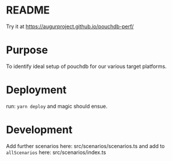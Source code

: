 README
==

Try it at https://augurproject.github.io/pouchdb-perf/

Purpose
=====

To identify ideal setup of pouchdb for our various target platforms.   

Deployment
====
 run: `yarn deploy` and magic should ensue.

Development
====

Add further scenarios here: src/scenarios/scenarios.ts and add to `allScenarios` here: src/scenarios/index.ts
